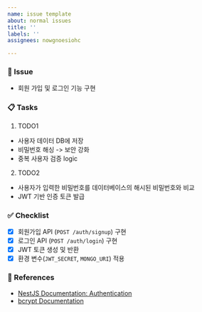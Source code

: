 ```yaml
---
name: issue template
about: normal issues
title: ''
labels: ''
assignees: nowgnoesiohc

---
```


### 📝 Issue
- 회원 가입 및 로그인 기능 구현

### 📋 Tasks
1. TODO1
  - 사용자 데이터 DB에 저장
  - 비밀번호 해싱 -> 보안 강화
  - 중복 사용자 검증 logic
2. TODO2
  -  사용자가 입력한 비밀번호를 데이터베이스의 해시된 비밀번호와 비교
  - JWT 기반 인증 토큰 발급

### ✅ Checklist
- [x] 회원가입 API (`POST /auth/signup`) 구현
- [x] 로그인 API (`POST /auth/login`) 구현
- [x] JWT 토큰 생성 및 반환
- [x] 환경 변수(`JWT_SECRET`, `MONGO_URI`) 적용

### 📌 References
- [NestJS Documentation: Authentication](https://docs.nestjs.com/security/authentication)
- [bcrypt Documentation](https://github.com/kelektiv/node.bcrypt.js#readme)
